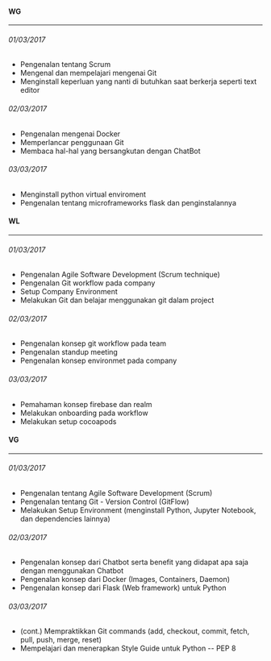 #### WG
---
###### 01/03/2017
* Pengenalan tentang Scrum
* Mengenal dan mempelajari mengenai Git
* Menginstall keperluan yang nanti di butuhkan saat berkerja seperti text editor

###### 02/03/2017
* Pengenalan mengenai Docker
* Memperlancar penggunaan Git
* Membaca hal-hal yang bersangkutan dengan ChatBot

###### 03/03/2017
* Menginstall python virtual enviroment
* Pengenalan tentang microframeworks flask dan penginstalannya

#### WL
---
###### 01/03/2017
* Pengenalan Agile Software Development (Scrum technique)
* Pengenalan Git workflow pada company
* Setup Company Environment
* Melakukan Git dan belajar menggunakan git dalam project

###### 02/03/2017
* Pengenalan konsep git workflow pada team
* Pengenalan standup meeting
* Pengenalan konsep environmet pada company

###### 03/03/2017
* Pemahaman konsep firebase dan realm
* Melakukan onboarding pada workflow
* Melakukan setup cocoapods

#### VG
---
###### 01/03/2017
* Pengenalan tentang Agile Software Development (Scrum)
* Pengenalan tentang Git - Version Control (GitFlow)
* Melakukan Setup Environment (menginstall Python, Jupyter Notebook, dan dependencies lainnya)

###### 02/03/2017
* Pengenalan konsep dari Chatbot serta benefit yang didapat apa saja dengan menggunakan Chatbot
* Pengenalan konsep dari Docker (Images, Containers, Daemon)
* Pengenalan konsep dari Flask (Web framework) untuk Python

###### 03/03/2017
* (cont.) Mempraktikkan Git commands (add, checkout, commit, fetch, pull, push, merge, reset)
* Mempelajari dan menerapkan Style Guide untuk Python -- PEP 8